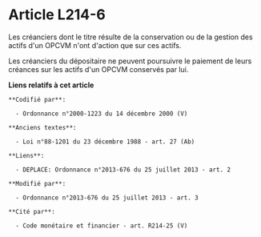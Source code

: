 # Article L214-6

Les créanciers dont le titre résulte de la conservation ou de la gestion des actifs d'un      OPCVM n'ont d'action que sur
ces actifs. 

Les créanciers du dépositaire ne peuvent poursuivre le paiement de leurs créances sur les actifs d'un      OPCVM conservés
par lui.

**Liens relatifs à cet article**

	**Codifié par**:

	  - Ordonnance n°2000-1223 du 14 décembre 2000 (V)

	**Anciens textes**:

	  - Loi n°88-1201 du 23 décembre 1988 - art. 27 (Ab)

	**Liens**:

	  - DEPLACE: Ordonnance n°2013-676 du 25 juillet 2013 - art. 2

	**Modifié par**:

	  - Ordonnance n°2013-676 du 25 juillet 2013 - art. 3

	**Cité par**:

	  - Code monétaire et financier - art. R214-25 (V)
